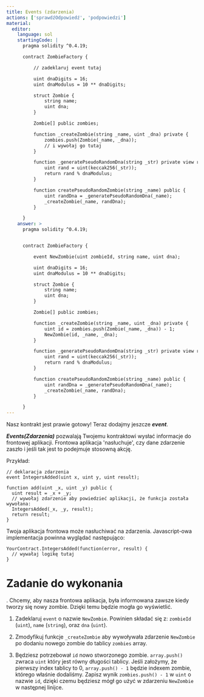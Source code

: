 ```yaml
---
title: Events (zdarzenia)
actions: ['sprawdźOdpowiedź', 'podpowiedzi']
material:
  editor:
    language: sol
    startingCode: |
      pragma solidity ^0.4.19;

      contract ZombieFactory {

          // zadeklaruj event tutaj

          uint dnaDigits = 16;
          uint dnaModulus = 10 ** dnaDigits;

          struct Zombie {
              string name;
              uint dna;
          }

          Zombie[] public zombies;

          function _createZombie(string _name, uint _dna) private {
              zombies.push(Zombie(_name, _dna));
              // i wywołaj go tutaj
          } 

          function _generatePseudoRandomDna(string _str) private view returns (uint) {
              uint rand = uint(keccak256(_str));
              return rand % dnaModulus;
          }

          function createPseudoRandomZombie(string _name) public {
              uint randDna = _generatePseudoRandomDna(_name);
              _createZombie(_name, randDna);
          }

      }
    answer: >
      pragma solidity ^0.4.19;


      contract ZombieFactory {

          event NewZombie(uint zombieId, string name, uint dna);

          uint dnaDigits = 16;
          uint dnaModulus = 10 ** dnaDigits;

          struct Zombie {
              string name;
              uint dna;
          }

          Zombie[] public zombies;

          function _createZombie(string _name, uint _dna) private {
              uint id = zombies.push(Zombie(_name, _dna)) - 1;
              NewZombie(id, _name, _dna);
          } 

          function _generatePseudoRandomDna(string _str) private view returns (uint) {
              uint rand = uint(keccak256(_str));
              return rand % dnaModulus;
          }

          function createPseudoRandomZombie(string _name) public {
              uint randDna = _generatePseudoRandomDna(_name);
              _createZombie(_name, randDna);
          }

      }
---
```


Nasz kontrakt jest prawie gotowy! Teraz dodajmy jeszcze **_event_**.

**_Events(Zdarzenia)_** pozwalają Twojemu kontraktowi wysłać informacje do frontowej aplikacji. Frontowa aplikacja 'nasłuchuje', czy dane zdarzenie zaszło i jeśli tak jest to podejmuje stosowną akcję.

Przykład:

```
// deklaracja zdarzenia
event IntegersAdded(uint x, uint y, uint result);

function add(uint _x, uint _y) public {
  uint result = _x + _y;
  // wywołaj zdarzenie aby powiedzieć aplikacji, że funkcja została wywołana:
  IntegersAdded(_x, _y, result);
  return result;
}
```

Twoja aplikacja frontowa może nasłuchiwać na zdarzenia. Javascript-owa implementacja powinna wyglądać następująco: 

```
YourContract.IntegersAdded(function(error, result) { 
  // wywałaj logikę tutaj
}
```

# Zadanie do wykonania

.
Chcemy, aby nasza frontowa aplikacja, była informowana zawsze kiedy tworzy się nowy zombie. Dzięki temu będzie mogła go wyświetlić.
1. Zadeklaruj `event` o nazwie `NewZombie`. Powinien składać się z: `zombieId` (`uint`), `name` (`string`), oraz `dna` (`uint`).

2. Zmodyfikuj funkcje `_createZombie` aby wywoływała zdarzenie `NewZombie`  po dodaniu nowego zombie do tablicy `zombies` array. 

3. Będziesz potrzebował `id` nowo stworzonego zombie. `array.push()` zwraca `uint` który jest równy długości tablicy. Jeśli założymy, że pierwszy index tablicy to  0, `array.push() - 1` będzie indexem zombie, którego właśnie dodaliśmy. Zapisz wynik `zombies.push() - 1` w `uint` o nazwie `id`, dzięki czemu będziesz mógł go użyć w zdarzeniu `NewZombie` w następnej linijce.
